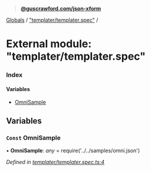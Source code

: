 > **[@guscrawford.com/json-xform](../README.md)**

[Globals](../globals.md) / ["templater/templater.spec"](_templater_templater_spec_.md) /

# External module: "templater/templater.spec"

### Index

#### Variables

* [OmniSample](_templater_templater_spec_.md#const-omnisample)

## Variables

### `Const` OmniSample

• **OmniSample**: *any* =  require('../../samples/omni.json')

*Defined in [templater/templater.spec.ts:4](https://github.com/guscrawford-com/json-xform/blob/97f0b14/src/templater/templater.spec.ts#L4)*